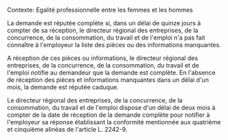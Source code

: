 Contexte: Egalité professionnelle entre les femmes et les hommes

La demande est réputée complète si, dans un délai de quinze jours à compter de sa réception, le directeur régional des entreprises, de la concurrence, de la consommation, du travail et de l'emploi n'a pas fait connaître à l'employeur la liste des pièces ou des informations manquantes.

A réception de ces pièces ou informations, le directeur régional des entreprises, de la concurrence, de la consommation, du travail et de l'emploi notifie au demandeur que la demande est complète. En l'absence de réception des pièces et informations manquantes dans un délai d'un mois, la demande est réputée caduque.

Le directeur régional des entreprises, de la concurrence, de la consommation, du travail et de l'emploi dispose d'un délai de deux mois à compter de la date de réception de la demande complète pour notifier à l'employeur sa réponse établissant la conformité mentionnée aux quatrième et cinquième alinéas de l'article L. 2242-9.